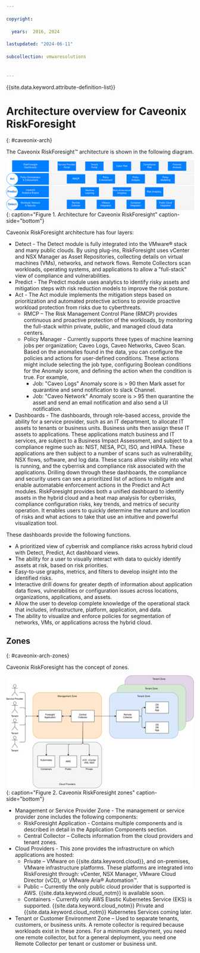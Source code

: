 ```yaml
---

copyright:

  years:  2016, 2024

lastupdated: "2024-06-11"

subcollection: vmwaresolutions


---
```


{{site.data.keyword.attribute-definition-list}}

# Architecture overview for Caveonix RiskForesight
{: #caveonix-arch}

The Caveonix RiskForesight™ architecture is shown in the following diagram.

![Architecture diagram](../../images/caveonix-architecture.svg "Architecture diagram"){: caption="Figure 1. Architecture for Caveonix RiskForesight" caption-side="bottom"}

Caveonix RiskForesight architecture has four layers:
* Detect - The Detect module is fully integrated into the VMware® stack and many public clouds. By using plug-ins, RiskForesight uses vCenter and NSX Manager as Asset Repositories, collecting details on virtual machines (VMs), networks, and network flows. Remote Collectors scan workloads, operating systems, and applications to allow a "full-stack" view of compliance and vulnerabilities.
* Predict - The Predict module uses analytics to identify risky assets and mitigation steps with risk reduction models to improve the risk posture.
* Act - The Act module implements the mitigation steps based on prioritization and automated protective actions to provide proactive workload protection from risks due to cyberthreats.
   * RMCP – The Risk Management Control Plane (RMCP) provides continuous and proactive protection of the workloads, by monitoring the full-stack within private, public, and managed cloud data centers.
   * Policy Manager - Currently supports three types of machine learning jobs per organization; Caveo Logs, Caveo Networks, Caveo Scan. Based on the anomalies found in the data, you can configure the policies and actions for user-defined conditions. These actions might include selecting the job type, configuring Boolean conditions for the Anomaly score, and defining the action when the condition is true. For example,
      * Job: "Caveo Logs" Anomaly score is > 90 then Mark asset for quarantine and send notification to slack Channel.
      * Job: "Caveo Network" Anomaly score is > 95 then quarantine the asset and send an email notification and also send a UI notification.
* Dashboards - The dashboards, through role-based access, provide the ability for a service provider, such as an IT department, to allocate IT assets to tenants or business units. Business units then assign these IT assets to applications. These applications match business and IT services, are subject to a Business Impact Assessment, and subject to a compliance regime such as: NIST, NESA, PCI, ISO, and HIPAA. These applications are then subject to a number of scans such as vulnerability, NSX flows, software, and log data. These scans allow visibility into what is running, and the cyberrisk and compliance risk associated with the applications. Drilling down through these dashboards, the compliance and security users can see a prioritized list of actions to mitigate and enable automatable enforcement actions in the Predict and Act modules. RiskForesight provides both a unified dashboard to identify assets in the hybrid cloud and a heat map analysis for cyberrisks, compliance configuration risks, key trends, and metrics of security operation. It enables users to quickly determine the nature and location of risks and what actions to take that use an intuitive and powerful visualization tool.

These dashboards provide the following functions.
* A prioritized view of cyberrisk and compliance risks across hybrid cloud with Detect, Predict, Act dashboard views.
* The ability for a user to visually interact with data to quickly identify assets at risk, based on risk priorities.
* Easy-to-use graphs, metrics, and filters to develop insight into the identified risks.
* Interactive drill downs for greater depth of information about application data flows, vulnerabilities or configuration issues across locations, organizations, applications, and assets.
* Allow the user to develop complete knowledge of the operational stack that includes, infrastructure, platform, application, and data.
* The ability to visualize and enforce policies for segmentation of networks, VMs, or applications across the hybrid cloud.

## Zones
{: #caveonix-arch-zones}

Caveonix RiskForesight has the concept of zones.

![Zones diagram](../../images/caveonix-zones.svg "Zones diagram"){: caption="Figure 2. Caveonix RiskForesight zones" caption-side="bottom"}

* Management or Service Provider Zone - The management or service provider zone includes the following components:
   * RiskForesight Application - Contains multiple components and is described in detail in the Application Components section.
   * Central Collector – Collects information from the cloud providers and tenant zones.
* Cloud Providers - This zone provides the infrastructure on which applications are hosted:
   * Private – VMware on {{site.data.keyword.cloud}}, and on-premises, VMware infrastructure platforms. These platforms are integrated into RiskForesight through: vCenter, NSX Manager, VMware Cloud Director (vCD), or VMware Aria® Automation™.
   * Public – Currently the only public cloud provider that is supported is AWS. {{site.data.keyword.cloud_notm}} is available soon.
   * Containers - Currently only AWS Elastic Kubernetes Service (EKS) is supported. {{site.data.keyword.cloud_notm}} Private and {{site.data.keyword.cloud_notm}} Kubernetes Services coming later.
* Tenant or Customer Environment Zone – Used to separate tenants, customers, or business units. A remote collector is required because workloads exist in these zones. For a minimum deployment, you need one remote collector, but for a general deployment, you need one Remote Collector per tenant or customer or business unit.

